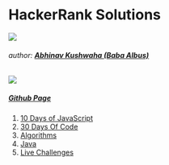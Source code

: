 # HackerRank Solutions 
![](https://hrcdn.net/hackerrank/assets/brand/h_mark_sm-9c05999c62674028552f4e813728e591.svg)
###### author: [**Abhinav Kushwaha (Baba Albus)**](http://babaalbus.com/ "http://babaalbus.com/")
![](https://media.licdn.com/dms/image/C5103AQEuWnPed5Pebg/profile-displayphoto-shrink_200_200/0?e=1547683200&v=beta&t=kee-BP4ZNdAQCQiRm76scGI52bC5ib-2etMogMPr5zE)
##### [Github Page](https://abhi9935.github.io/HackerRank/ "https://abhi9935.github.io/HackerRank/")

1. [10 Days of JavaScript](https://github.com/Abhi9935/HackerRank/tree/master/10%20Days%20of%20Javascript)
2. [30 Days Of Code](https://github.com/Abhi9935/HackerRank/tree/master/30%20Days%20Of%20Code)
3. [Algorithms](https://github.com/Abhi9935/HackerRank/tree/master/Algorithms)
4. [Java](https://github.com/Abhi9935/HackerRank/tree/master/Java)
5. [Live Challenges](https://github.com/Abhi9935/HackerRank/tree/master/Contests)
